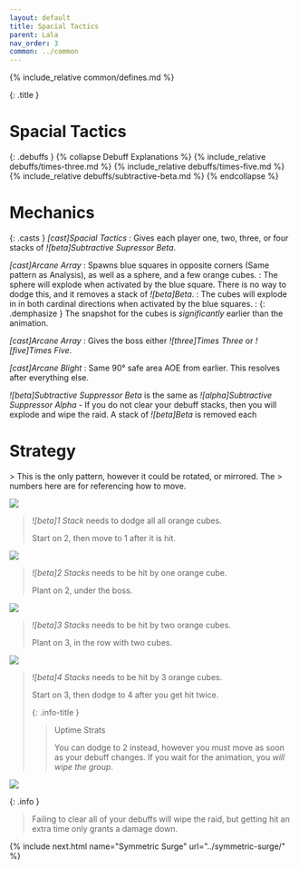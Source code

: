 ```yaml
---
layout: default
title: Spacial Tactics
parent: Lala
nav_order: 3
common: ../common
---
```


{% include_relative common/defines.md %}

{: .title }
# Spacial Tactics

{: .debuffs }
{% collapse Debuff Explanations %}
{% include_relative debuffs/times-three.md %}
{% include_relative debuffs/times-five.md %}
{% include_relative debuffs/subtractive-beta.md %}
{% endcollapse %}

# Mechanics

{: .casts }
*[cast]Spacial Tactics*
: Gives each player one, two, three, or four stacks of
  *![beta]Subtractive Supressor Beta*.

*[cast]Arcane Array*
: Spawns blue squares in opposite corners (Same pattern as Analysis), as well
  as a sphere, and a few orange cubes.
: The sphere will explode when activated by the blue square. There is no way to
  dodge this, and it removes a stack of *![beta]Beta*.
: The cubes will explode in in both cardinal directions when activated by the
  blue squares.
: {: .demphasize }
  The snapshot for the cubes is *significantly* earlier than the animation.

*[cast]Arcane Array*
: Gives the boss either *![three]Times Three* or *![five]Times Five*.

*[cast]Arcane Blight*
: Same 90° safe area AOE from earlier. This resolves after everything else.

*![beta]Subtractive Suppressor Beta* is the same as
*![alpha]Subtractive Suppressor Alpha* - If you do not clear your debuff stacks,
then you will explode and wipe the raid. A stack of *![beta]Beta* is removed
each

# Strategy

<div class="mechanics" markdown="1">
> This is the only pattern, however it could be rotated, or mirrored. The
> numbers here are for referencing how to move.

![](./arena.png)

> *![beta]1 Stack* needs to dodge all all orange cubes.
>
> Start on 2, then move to 1 after it is hit.

![](./1-dodge.png)

> *![beta]2 Stacks* needs to be hit by one orange cube.
>
> Plant on 2, under the boss.

![](./2-dodge.png)

> *![beta]3 Stacks* needs to be hit by two orange cubes.
>
> Plant on 3, in the row with two cubes.

![](./3-dodge.png)

> *![beta]4 Stacks* needs to be hit by 3 orange cubes.
>
> Start on 3, then dodge to 4 after you get hit twice.
>
> {: .info-title }
> > Uptime Strats
> >
> > You can dodge to 2 instead, however you must move as soon as your debuff
> > changes. If you wait for the animation, you *will wipe the group*.

![](./4-dodge.png)

</div>

{: .info }
> Failing to clear all of your debuffs will wipe the raid, but getting hit an
> extra time only grants a damage down.

{% include next.html name="Symmetric Surge" url="../symmetric-surge/" %}
